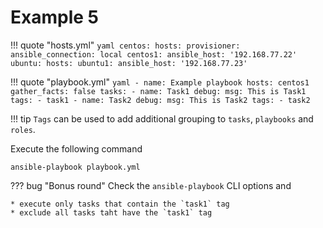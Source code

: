 # Example 5

!!! quote "hosts.yml"
    ```yaml
    centos:
      hosts:
        provisioner:
          ansible_connection: local
        centos1:
          ansible_host: '192.168.77.22'
    ubuntu:
      hosts:
        ubuntu1:
          ansible_host: '192.168.77.23'
    ```

!!! quote "playbook.yml"
    ```yaml
    - name: Example playbook
      hosts: centos1
      gather_facts: false
      tasks:
        - name: Task1
          debug:
            msg: This is Task1
          tags:
            - task1
        - name: Task2
          debug:
            msg: This is Task2
          tags:
            - task2
    ```


!!! tip
    `Tags` can be used to add additional grouping to `tasks`, `playbooks` and `roles`.

Execute the following command
```
ansible-playbook playbook.yml
```

??? bug "Bonus round"
    Check the `ansible-playbook` CLI options and

    * execute only tasks that contain the `task1` tag
    * exclude all tasks taht have the `task1` tag
